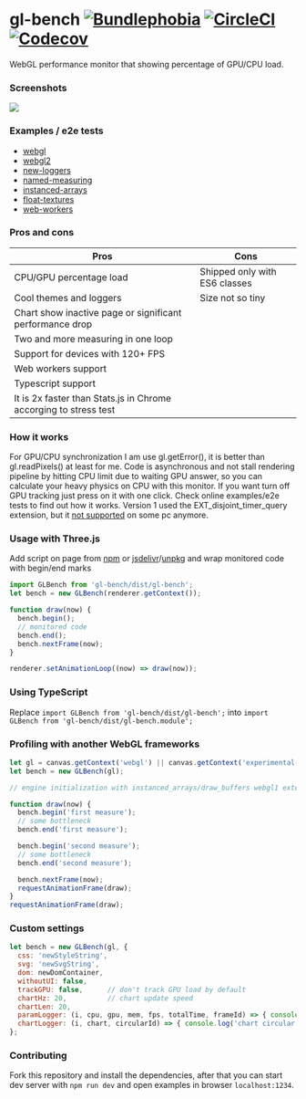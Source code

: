 # gl-bench [![Bundlephobia](https://badgen.net/bundlephobia/minzip/gl-bench)](https://bundlephobia.com/result?p=gl-bench) [![CircleCI](https://badgen.net/github/status/munrocket/gl-bench)](https://circleci.com/gh/munrocket/gl-bench) [![Codecov](https://img.shields.io/codecov/c/github/munrocket/gl-bench.svg)](https://codecov.io/gh/munrocket/gl-bench)

WebGL performance monitor that showing percentage of GPU/CPU load.

### Screenshots
![](https://habrastorage.org/webt/vb/ys/pz/vbyspz0emcxkslj0c-u0toxbom0.png)

### Examples / e2e tests
- [webgl](https://munrocket.github.io/gl-bench/examples/webgl.html)
- [webgl2](https://munrocket.github.io/gl-bench/examples/webgl2.html)
- [new-loggers](https://munrocket.github.io/gl-bench/examples/new-loggers.html)
- [named-measuring](https://munrocket.github.io/gl-bench/examples/named-measuring.html)
- [instanced-arrays](https://munrocket.github.io/gl-bench/examples/instanced-arrays.html)
- [float-textures](https://munrocket.github.io/gl-bench/examples/float-textures.html)
- [web-workers](https://munrocket.github.io/gl-bench/examples/web-workers.html)

### Pros and cons
|                        Pros                                      |             Cons                         |
|------------------------------------------------------------------|------------------------------------------|
| CPU/GPU percentage load                                          | Shipped only with ES6 classes            |
| Cool themes and loggers                                          | Size not so tiny                         |
| Chart show inactive page or significant performance drop         |                                          |
| Two and more measuring in one loop                               |                                          |
| Support for devices with 120+ FPS                                |                                          |
| Web workers support                                              |                                          |
| Typescript support                                               |                                          | 
| It is 2x faster than Stats.js in Chrome accorging to stress test |                                          |

### How it works
For GPU/CPU synchronization I am use gl.getError(), it is better than gl.readPixels() at least for me. Code is asynchronous and not stall rendering pipeline by hitting CPU limit due to waiting GPU answer, so you can calculate your heavy physics on CPU with this monitor. If you want turn off GPU tracking just press on it with one click. Check online examples/e2e tests to find out how it works. Version 1 used the EXT_disjoint_timer_query extension, but it [not supported](https://caniuse.com/#search=disjoint_timer_query) on some pc anymore.

### Usage with Three.js
Add script on page from [npm](https://www.npmjs.com/package/gl-bench) or [jsdelivr](https://cdn.jsdelivr.net/npm/gl-bench/dist/gl-bench.min.js)/[unpkg](https://unpkg.com/gl-bench/dist/gl-bench.min.js) and wrap monitored code with begin/end marks
```javascript
import GLBench from 'gl-bench/dist/gl-bench';
let bench = new GLBench(renderer.getContext());

function draw(now) {
  bench.begin();
  // monitored code
  bench.end();
  bench.nextFrame(now);
}

renderer.setAnimationLoop((now) => draw(now));
```

### Using TypeScript
Replace ``import GLBench from 'gl-bench/dist/gl-bench';`` into ``import GLBench from 'gl-bench/dist/gl-bench.module';``

### Profiling with another WebGL frameworks
```javascript
let gl = canvas.getContext('webgl') || canvas.getContext('experimental-webgl');
let bench = new GLBench(gl);

// engine initialization with instanced_arrays/draw_buffers webgl1 extensions goes after!

function draw(now) {
  bench.begin('first measure');
  // some bottleneck
  bench.end('first measure');

  bench.begin('second measure');
  // some bottleneck
  bench.end('second measure');

  bench.nextFrame(now);
  requestAnimationFrame(draw);
}
requestAnimationFrame(draw);
```

### Custom settings
```javascript
let bench = new GLBench(gl, {
  css: 'newStyleString',
  svg: 'newSvgString',
  dom: newDomContainer,
  withoutUI: false,
  trackGPU: false,      // don't track GPU load by default
  chartHz: 20,          // chart update speed
  chartLen: 20,
  paramLogger: (i, cpu, gpu, mem, fps, totalTime, frameId) => { console.log(cpu, gpu) },
  chartLogger: (i, chart, circularId) => { console.log('chart circular buffer=', chart) },
};
```

### Contributing
Fork this repository and install the dependencies, after that you can start dev server with `npm run dev`
and open examples in browser `localhost:1234`.

[//]: # (posible optimizations: delete array clone, get rid of self)
